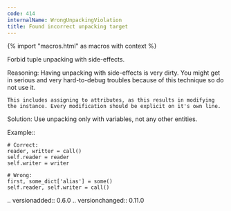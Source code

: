 ```yaml
---
code: 414
internalName: WrongUnpackingViolation
title: Found incorrect unpacking target
---
```


{% import "macros.html" as macros with context %}


Forbid tuple unpacking with side-effects.

Reasoning:
    Having unpacking with side-effects is very dirty.
    You might get in serious and very hard-to-debug troubles because of
    this technique so do not use it.

    This includes assigning to attributes, as this results in modifying
    the instance. Every modification should be explicit on it's own line.

Solution:
    Use unpacking only with variables, not any other entities.

Example::

    # Correct:
    reader, writter = call()
    self.reader = reader
    self.writer = writer

    # Wrong:
    first, some_dict['alias'] = some()
    self.reader, self.writer = call()

.. versionadded:: 0.6.0
.. versionchanged:: 0.11.0